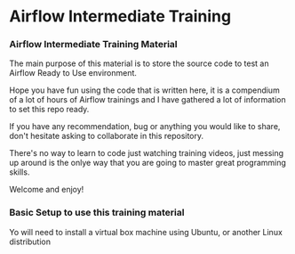 # Airflow Intermediate Training
### Airflow Intermediate Training Material

The main purpose of this material is to store the source code to test an Airflow Ready to Use environment.

Hope you have fun using the code that is written here, it is a compendium of a lot of hours of Airflow trainings and I have gathered a lot of information to set this repo ready.

If you have any recommendation, bug or anything you would like to share, don't hesitate asking to collaborate in this repository.

There's no way to learn to code just watching training videos, just messing up around is the onlye way that you are going to master great programming skills.

Welcome and enjoy!

### Basic Setup to use this training material

Yo will need to install a virtual box machine using Ubuntu, or another Linux distribution

